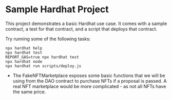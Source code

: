# Sample Hardhat Project

This project demonstrates a basic Hardhat use case. It comes with a sample contract, a test for that contract, and a script that deploys that contract.

Try running some of the following tasks:

```shell
npx hardhat help
npx hardhat test
REPORT_GAS=true npx hardhat test
npx hardhat node
npx hardhat run scripts/deploy.js
```

- The FakeNFTMarketplace exposes some basic functions that we will be using from the DAO contract to purchase NFTs if a proposal is passed. A real NFT marketplace would be more complicated - as not all NFTs have the same price.